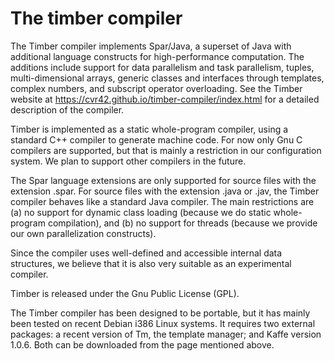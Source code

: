 # The timber compiler

The Timber compiler implements Spar/Java, a superset of Java with
additional language constructs for high-performance computation. The
additions include support for data parallelism and task parallelism,
tuples, multi-dimensional arrays, generic classes and interfaces through
templates, complex numbers, and subscript operator overloading. See the
Timber website at https://cvr42.github.io/timber-compiler/index.html for
a detailed description of the compiler.

Timber is implemented as a static whole-program compiler, using a standard
C++ compiler to generate machine code. For now only Gnu C compilers are
supported, but that is mainly a restriction in our configuration system.
We plan to support other compilers in the future.

The Spar language extensions are only supported for source files with
the extension .spar.  For source files with the extension .java or .jav,
the Timber compiler behaves like a standard Java compiler. The main
restrictions are (a) no support for dynamic class loading (because we
do static whole-program compilation), and (b) no support for threads
(because we provide our own parallelization constructs).

Since the compiler uses well-defined and accessible internal data
structures, we believe that it is also very suitable as an experimental
compiler.

Timber is released under the Gnu Public License (GPL).

The Timber compiler has been designed to be portable, but it has mainly
been tested on recent Debian i386 Linux systems.  It requires two external
packages: a recent version of Tm, the template manager; and Kaffe version
1.0.6. Both can be downloaded from the page mentioned above.

